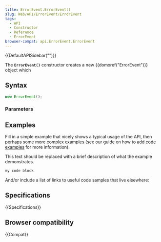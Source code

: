 ```yaml
---
title: ErrorEvent.ErrorEvent()
slug: Web/API/ErrorEvent/ErrorEvent
tags:
  - API
  - Constructor
  - Reference
  - ErrorEvent
browser-compat: api.ErrorEvent.ErrorEvent
---
```

{{DefaultAPISidebar("")}}

The **`ErrorEvent()`** constructor creates a new {{domxref("ErrorEvent")}} object which 

## Syntax

```js
new ErrorEvent();
```

### Parameters



## Examples

Fill in a simple example that nicely shows a typical usage of the API, then perhaps some more complex examples (see our guide on how to add [code examples](/en-US/docs/MDN/Contribute/Structures/Code_examples) for more information).

This text should be replaced with a brief description of what the example demonstrates.

```js
my code block
```

And/or include a list of links to useful code samples that live elsewhere:

## Specifications

{{Specifications}}

## Browser compatibility

{{Compat}}

